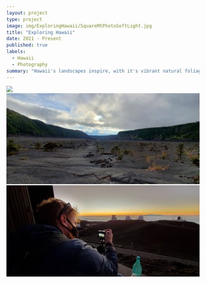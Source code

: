 ```yaml
---
layout: project
type: project
image: img/ExploringHawaii/SquareMtPhotoSoftLight.jpg
title: "Exploring Hawaii"
date: 2021 - Present
published: true
labels:
  - Hawaii
  - Photography
summary: "Hawaii's landscapes inspire, with it's vibrant natural foliage and it's ecletic urban scene. I hope to learn more and grow to further appreciate Hawaii in all it's nuances and traditions through the art of photography."
---
```


<img class="img-fluid" src="../img/ExploringHawaii/20210530_105117.jpg">
<img class="img-fluid" src="../img/ExploringHawaii/20210729_174451.jpg">
<img class="img-fluid" src="../img/ExploringHawaii/20210731_191136.jpg">
